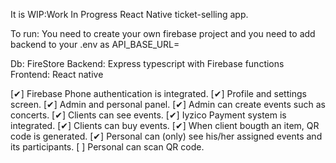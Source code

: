 It is WIP:Work In Progress React Native ticket-selling app.

To run: You need to create your own firebase project and you need to add backend to your .env as API_BASE_URL= 

Db: FireStore
Backend: Express typescript with Firebase functions
Frontend: React native

[✔] Firebase Phone authentication is integrated.
[✔] Profile and settings screen.
[✔] Admin and personal panel.
[✔] Admin can create events such as concerts.
[✔] Clients can see events.
[✔] Iyzico Payment system is integrated.
[✔] Clients can buy events.
[✔] When client bougth an item, QR code is generated.
[✔] Personal can (only) see his/her assigned events and its participants.
[ ] Personal can scan QR code.


